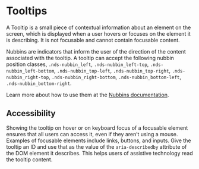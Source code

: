# Tooltips

A Tooltip is a small piece of contextual information about an element on the screen, which is displayed when a user hovers or focuses on the element it is describing. It is not focusable and cannot contain focusable content.

Nubbins are indicators that inform the user of the direction of the content associated with the tooltip. A tooltip can accept the following nubbin position classes, `.nds-nubbin_left`, `.nds-nubbin_left-top`, `.nds-nubbin_left-bottom`, `.nds-nubbin_top-left`, `.nds-nubbin_top-right`, `.nds-nubbin_right-top`, `.nds-nubbin_right-bottom`, `.nds-nubbin_bottom-left`, `.nds-nubbin_bottom-right`.

Learn more about how to use them at the [Nubbins documentation](/components/popovers/#flavor-nubbins).

## Accessibility

Showing the tooltip on hover or on keyboard focus of a focusable element ensures that all users can access it, even if they aren’t using a mouse. Examples of focusable elements include links, buttons, and inputs. Give the tooltip an ID and use that as the value of the `aria-describedby` attribute of the DOM element it describes. This helps users of assistive technology read the tooltip content.
